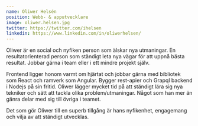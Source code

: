 ```yaml
---
name: Oliwer Helsén
position: Webb- & apputvecklare
image: oliwer.helsen.jpg
twitter: https://twitter.com/ihelsen
linkedin: https://www.linkedin.com/in/oliwerhelsen/
---
```


Oliwer är en social och nyfiken person som älskar nya utmaningar. En resultatorienterad person som ständigt leta nya vägar för att uppnå bästa resultat. Jobbar gärna i team eller i ett mindre projekt själv.

Frontend ligger honom varmt om hjärtat och jobbar gärna med bibliotek som React och ramverk som Angular. Bygger rest-apier och Grapql backend i Nodejs på sin fritid. Oliwer lägger mycket tid på att ständigt lära sig nya tekniker och sätt att tackla olika problem/utmaningar. Något som han mer än gänra delar med sig till övriga i teamet.

Det som gör Oliwer till en superb tillgång är hans nyfikenhet, engagemang och vilja av att ständigt utvecklas.
